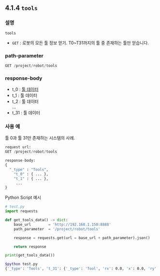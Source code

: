 ﻿## 4.1.4 `tools`

### 설명

`tools`

- `GET` : 로봇의 모든 툴 정보 얻기. T0~T31까지의 툴 중 존재하는 툴만 얻습니다.

### path-parameter

```python
GET /project/robot/tools
```

### response-body

- t_0 : [툴 데이터](/99-schema/tool_data.md)
- t_1 : 툴 데이터
- t_2 : 툴 데이터  
...
- t_31 : 툴 데이터

### 사용 예

툴 0과 툴 31만 존재하는 시스템의 사례.

```python
request url:
GET /project/robot/tools

response-body:
{
  "_type" : "Tools",
	"t_0" : { ... },
	"t_1" : { ... },
	 ...
}
```

Python Script 예시

```python
# test.py
import requests

def get_tools_data() -> dict:
    base_url        = 'http://192.168.1.150:8888'
    path_parameter  = '/project/robot/tools'

    response = requests.get(url = base_url + path_parameter).json()

    return response

print(get_tools_data())
```
```sh
$python test.py
{'_type': 'Tools', 't_31': {'_type': 'Tool', 'rx': 0.0, 'x': 0.0, 'ry': 0.0, 'y': 0.0, 'rz': 0.0, 'z': 0.0, 'mass': 20.0, 'cx': 100.0, 'cy': 0.0, 'cz': 65.0, 'ixx': 0.059, 'iyy': 0.061, 'izz': 0.075, 'bias_0': 0.0, 'bias_1': 0.0, 'mass_esti': 20.0, 'bias_2': 0.0, 'bias_3': 0.0, 'bias_4': 0.0, 'bias_5': 0.0}, 't_0': {'_type': 'Tool', 'rx': 0.0, 'x': 0.0, 'ry': 0.0, 'y': 0.0, 'rz': 0.0, 'z': 0.0, 'mass': 20.0, 'cx': 100.0, 'cy': 0.0, 'cz': 65.0, 'ixx': 0.059, 'iyy': 0.061, 'izz': 0.075, 'bias_0': 0.0, 'bias_1': 0.0, 'mass_esti': 20.0, 'bias_2': 0.0, 'bias_3': 0.0, 'bias_4': 0.0, 'bias_5': 0.0, 'load_rate': {'_type': 'JObject', 'high_load_mode': -11, 'moment_rate': 0, 'inertia_rate': 0, 'mass_rate': 0}}, 't_1': {'_type': 'Tool', 'rx': 0.0, 'x': 0.0, 'ry': 0.0, 'y': 0.0, 'rz': 0.0, 'z': 0.0, 'mass': 20.0, 'cx': 100.0, 'cy': 0.0, 'cz': 65.0, 'ixx': 0.059, 'iyy': 0.061, 'izz': 0.075, 'bias_0': 0.0, 'bias_1': 0.0, 'mass_esti': 20.0, 'bias_2': 0.0, 'bias_3': 0.0, 'bias_4': 0.0, 'bias_5': 0.0}, 't_15': {'_type': 'Tool', 'rx': 0.0, 'x': 0.0, 'ry': 0.0, 'y': 0.0, 'rz': 0.0, 'z': 0.0, 'mass': 20.0, 'cx': 100.0, 'cy': 0.0, 'cz': 65.0, 'ixx': 0.059, 'iyy': 0.061, 'izz': 0.075, 'bias_0': 0.0, 'bias_1': 0.0, 'mass_esti': 20.0, 'bias_2': 0.0, 'bias_3': 0.0, 'bias_4': 0.0, 'bias_5': 0.0}}
```